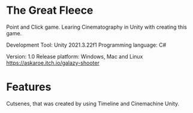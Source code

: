 # The Great Fleece

Point and Click game.
Learing Cinematography in Unity with creating this game.

Development Tool: Unity 2021.3.22f1
Programming language: C#

Version: 1.0
Release platform: Windows, Mac and Linux
https://askaroe.itch.io/galazy-shooter

# Features 
Cutsenes, that was created by using Timeline and Cinemachine Unity.